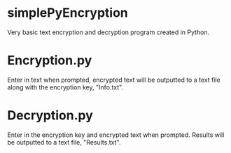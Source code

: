 # simplePyEncryption
Very basic text encryption and decryption program created in Python.
# Encryption.py
Enter in text when prompted, encrypted text will be outputted to a text file along with the encryption key, "Info.txt".
# Decryption.py
Enter in the encryption key and encrypted text when prompted. Results will be outputted to a text file, "Results.txt".
